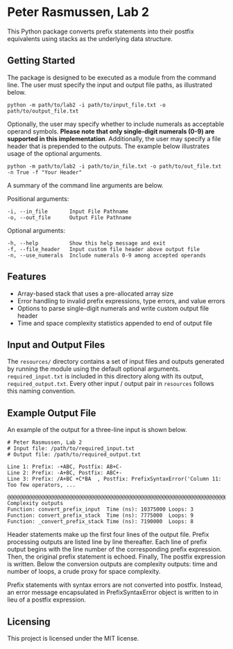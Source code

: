 # Peter Rasmussen, Lab 2

This Python package converts prefix statements into their postfix equivalents using stacks as the
underlying data structure.

## Getting Started

The package is designed to be executed as a module from the command line. The user must specify the
input and output file paths, as illustrated below.

```shell
python -m path/to/lab2 -i path/to/input_file.txt -o path/to/output_file.txt
```

Optionally, the user may specify whether to include numerals as acceptable operand symbols. **Please
note that only single-digit numerals (0-9) are supported in this implementation**. Additionally, the
user may specify a file header that is prepended to the outputs. The example below illustrates usage
of the optional arguments.

```shell
python -m path/to/lab2 -i path/to/in_file.txt -o path/to/out_file.txt -n True -f "Your Header"
```

A summary of the command line arguments are below.

Positional arguments:

    -i, --in_file       Input File Pathname
    -o, --out_file      Output File Pathname

Optional arguments:

    -h, --help          Show this help message and exit
    -f, --file_header   Input custom file header above output file
    -n, --use_numerals  Include numerals 0-9 among accepted operands

## Features

* Array-based stack that uses a pre-allocated array size
* Error handling to invalid prefix expressions, type errors, and value errors
* Options to parse single-digit numerals and write custom output file header
* Time and space complexity statistics appended to end of output file

## Input and Output Files

The ```resources/``` directory contains a set of input files and outputs generated by running the
module using the default optional arguments. ```required_input.txt``` is included in this directory
along with its output, ```required_output.txt```. Every other input / output pair in ```resources```
follows this naming convention.

## Example Output File

An example of the output for a three-line input is shown below.

    # Peter Rasmussen, Lab 2
    # Input file: /path/to/required_input.txt
    # Output file: /path/to/required_output.txt

    Line 1: Prefix: -+ABC, Postfix: AB+C-
    Line 2: Prefix: -A+BC, Postfix: ABC+-
    Line 3: Prefix: /A+BC +C*BA  , Postfix: PrefixSyntaxError('Column 11: Too few operators, ...

    @@@@@@@@@@@@@@@@@@@@@@@@@@@@@@@@@@@@@@@@@@@@@@@@@@@@@@@@@@@@@@@@@@@@@@@@@@@@@@@@
    Complexity outputs
    Function: convert_prefix_input	Time (ns): 10375000	Loops: 3
    Function: convert_prefix_stack	Time (ns): 7775000	Loops: 9
    Function: _convert_prefix_stack	Time (ns): 7190000	Loops: 8

Header statements make up the first four lines of the output file. Prefix processing outputs are
listed line by line thereafter. Each line of prefix output begins with the line number of the
corresponding prefix expression. Then, the original prefix statement is echoed. Finally, The postfix
expression is written. Below the conversion outputs are complexity outputs: time and number of
loops, a crude proxy for space complexity.

Prefix statements with syntax errors are not converted into postfix. Instead, an error message
encapsulated in PrefixSyntaxError object is written to in lieu of a postfix expression.

## Licensing

This project is licensed under the MIT license.
